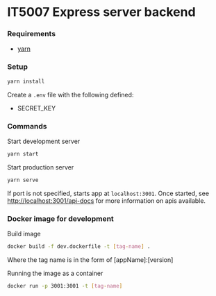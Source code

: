 # IT5007 Express server backend
### Requirements
- [yarn](https://yarnpkg.com/getting-started/install)

### Setup
```bash
yarn install
```

Create a `.env` file with the following defined:
 - SECRET_KEY

### Commands
Start development server
```bash
yarn start
```

Start production server
```bash
yarn serve
```

If port is not specified, starts app at `localhost:3001`.
Once started, see [http://localhost:3001/api-docs](http://localhost:3001/api-docs) 
for more information on apis available.

### Docker image for development
Build image
```bash
docker build -f dev.dockerfile -t [tag-name] .
```
Where the tag name is in the form of [appName]:[version]

Running the image as a container
```bash
docker run -p 3001:3001 -t [tag-name]
```